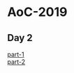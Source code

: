 # AoC-2019

## Day 2
[part-1](https://github.com/JohnAyling1979/AoC-2019/blob/day-2/part-1.js)  
[part-2](https://github.com/JohnAyling1979/AoC-2019/blob/day-2/part-2.js)  
